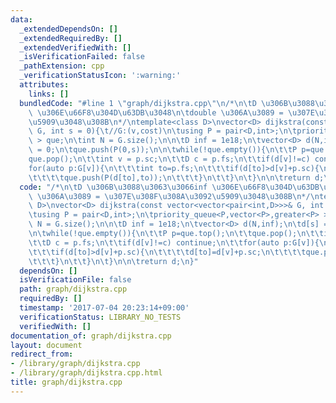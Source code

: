 ```yaml
---
data:
  _extendedDependsOn: []
  _extendedRequiredBy: []
  _extendedVerifiedWith: []
  _isVerificationFailed: false
  _pathExtension: cpp
  _verificationStatusIcon: ':warning:'
  attributes:
    links: []
  bundledCode: "#line 1 \"graph/dijkstra.cpp\"\n/*\n\tD \u306B\u3088\u3063\u3066inf\
    \ \u306E\u66F8\u304D\u63DB\u3048\n\tdouble \u306A\u3089 = \u307E\u308F\u308A\u3092\
    \u5909\u3048\u308B\n*/\ntemplate<class D>\nvector<D> dijkstra(const vector<vector<pair<int,D>>>&\
    \ G, int s = 0){\t//G:(v,cost)\n\tusing P = pair<D,int>;\n\tpriority_queue<P,vector<P>,greater<P>\
    \ > que;\n\tint N = G.size();\n\n\tD inf = 1e18;\n\tvector<D> d(N,inf);\n\td[s]\
    \ = 0;\n\tque.push(P(0,s));\n\n\twhile(!que.empty()){\n\t\tP p=que.top();\n\t\t\
    que.pop();\n\t\tint v = p.sc;\n\t\tD c = p.fs;\n\t\tif(d[v]!=c) continue;\n\t\t\
    for(auto p:G[v]){\n\t\t\tint to=p.fs;\n\t\t\tif(d[to]>d[v]+p.sc){\n\t\t\t\td[to]=d[v]+p.sc;\n\
    \t\t\t\tque.push(P(d[to],to));\n\t\t\t}\n\t\t}\n\t}\n\n\treturn d;\n}\n"
  code: "/*\n\tD \u306B\u3088\u3063\u3066inf \u306E\u66F8\u304D\u63DB\u3048\n\tdouble\
    \ \u306A\u3089 = \u307E\u308F\u308A\u3092\u5909\u3048\u308B\n*/\ntemplate<class\
    \ D>\nvector<D> dijkstra(const vector<vector<pair<int,D>>>& G, int s = 0){\t//G:(v,cost)\n\
    \tusing P = pair<D,int>;\n\tpriority_queue<P,vector<P>,greater<P> > que;\n\tint\
    \ N = G.size();\n\n\tD inf = 1e18;\n\tvector<D> d(N,inf);\n\td[s] = 0;\n\tque.push(P(0,s));\n\
    \n\twhile(!que.empty()){\n\t\tP p=que.top();\n\t\tque.pop();\n\t\tint v = p.sc;\n\
    \t\tD c = p.fs;\n\t\tif(d[v]!=c) continue;\n\t\tfor(auto p:G[v]){\n\t\t\tint to=p.fs;\n\
    \t\t\tif(d[to]>d[v]+p.sc){\n\t\t\t\td[to]=d[v]+p.sc;\n\t\t\t\tque.push(P(d[to],to));\n\
    \t\t\t}\n\t\t}\n\t}\n\n\treturn d;\n}"
  dependsOn: []
  isVerificationFile: false
  path: graph/dijkstra.cpp
  requiredBy: []
  timestamp: '2017-07-04 20:23:14+09:00'
  verificationStatus: LIBRARY_NO_TESTS
  verifiedWith: []
documentation_of: graph/dijkstra.cpp
layout: document
redirect_from:
- /library/graph/dijkstra.cpp
- /library/graph/dijkstra.cpp.html
title: graph/dijkstra.cpp
---
```

